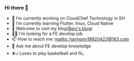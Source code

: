 ### Hi there 👋

- 🔭 I’m currently working on CloudChef Technology in SH
- 🌱 I’m currently learning Flutter, linux, Cloud Native
- 📘 Welcome to visit my blog([Beni's blog](https://xiongbs.github.io/xiongbs/))
- 👨‍💻 I'm looking for a FE develop job
- 📫 How to reach me: [mailto: harmony19920423@163.com](mailto:harmony19920423@163.com)
- 💬 Ask me about FE develop knowledge
- ⛹️‍♂️ Loves to play basketball and fit，
<!--
**xiongbs/xiongbs** is a ✨ _special_ ✨ repository because its `README.md` (this file) appears on your GitHub profile.

Here are some ideas to get you started:

- 🔭 I’m currently working on ...
- 🌱 I’m currently learning ...
- 👯 I’m looking to collaborate on ...
- 🤔 I’m looking for help with ...
- 💬 Ask me about ...
- 📫 How to reach me: ...
- 😄 Pronouns: ...
- ⚡ Fun fact: ...
-->
